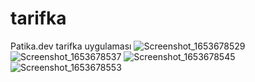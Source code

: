 # tarifka
Patika.dev tarifka uygulaması
![Screenshot_1653678529](https://user-images.githubusercontent.com/77075702/170775334-9c661129-d31c-46ca-ab3e-cbfb54c166e5.png)
![Screenshot_1653678537](https://user-images.githubusercontent.com/77075702/170775338-be6bd2a1-e4a7-4985-8105-cfda972e35f6.png)
![Screenshot_1653678545](https://user-images.githubusercontent.com/77075702/170775346-db28d514-1aa9-4dc5-8db6-aeb578d3af0b.png)
![Screenshot_1653678553](https://user-images.githubusercontent.com/77075702/170775357-1df88d14-4d8c-4fe9-bdeb-7456320cf98a.png)
